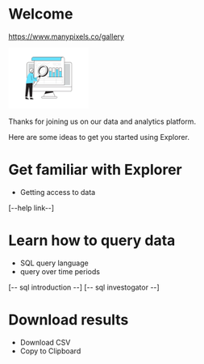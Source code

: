 # Welcome

https://www.manypixels.co/gallery

<img src="_assets/Online report_Flatline.svg" height="120px">

Thanks for joining us on our data and analytics platform.

Here are some ideas to get you started using Explorer.

# Get familiar with Explorer

- Getting access to data

[--help link--]

# Learn how to query data

- SQL query language
- query over time periods

[-- sql introduction --]
[-- sql investogator --]

# Download results

- Download CSV
- Copy to Clipboard